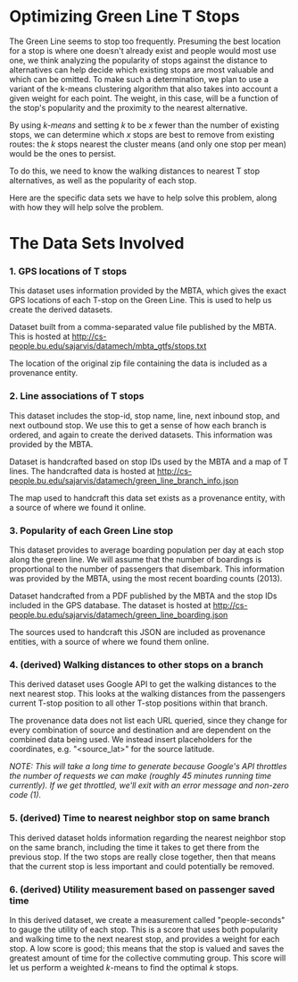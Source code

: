 Optimizing Green Line T Stops
=============================

The Green Line seems to stop too frequently. Presuming the best location for a stop is where one doesn't already exist and people would most use one, we think analyzing the popularity of stops against the distance to alternatives can help decide which existing stops are most valuable and which can be omitted. To make such a determination, we plan to use a variant of the k-means clustering algorithm that also takes into account a given weight for each point. The weight, in this case, will be a function of the stop's popularity and the proximity to the nearest alternative.

By using *k-means* and setting *k* to be *x* fewer than the number of existing stops, we can determine which *x* stops are best to remove from existing routes: the *k* stops nearest the cluster means (and only one stop per mean) would be the ones to persist.

To do this, we need to know the walking distances to nearest T stop alternatives, as well as the popularity of each stop.

Here are the specific data sets we have to help solve this problem, along with how they will help solve the problem.

# The Data Sets Involved

### 1. GPS locations of T stops
This dataset uses information provided by the MBTA, which gives the exact GPS locations of each T-stop on the Green Line. This is used to help us create the derived datasets.

Dataset built from a comma-separated value file published by the MBTA. This is hosted at http://cs-people.bu.edu/sajarvis/datamech/mbta_gtfs/stops.txt

The location of the original zip file containing the data is included as a provenance entity.

### 2. Line associations of T stops
This dataset includes the stop-id, stop name, line, next inbound stop, and next outbound stop. We use this to get a sense of how each branch is ordered, and again to create the derived datasets. This information was provided by the MBTA.

Dataset is handcrafted based on stop IDs used by the MBTA and a map of T lines. The handcrafted data is hosted at http://cs-people.bu.edu/sajarvis/datamech/green_line_branch_info.json

The map used to handcraft this data set exists as a provenance entity, with a source of where we found it online.

### 3. Popularity of each Green Line stop
This dataset provides to average boarding population per day at each stop along the green line. We will assume that the number of boardings is proportional to the number of passengers that disembark. This information was provided by the MBTA, using the most recent boarding counts (2013).

Dataset handcrafted from a PDF published by the MBTA and the stop IDs included in the GPS database. The dataset is hosted at http://cs-people.bu.edu/sajarvis/datamech/green_line_boarding.json

The sources used to handcraft this JSON are included as provenance entities, with a source of where we found them online.

### 4. (derived) Walking distances to other stops on a branch
This derived dataset uses Google API to get the walking distances to the next nearest stop. This looks at the walking distances from the passengers current T-stop position to all other T-stop positions within that branch.

The provenance data does not list each URL queried, since they change for every combination of source and destination and are dependent on the combined data being used. We instead insert placeholders for the coordinates, e.g. "&lt;source_lat&gt;" for the source latitude.

*NOTE: This will take a long time to generate because Google's API throttles the number of requests we can make (roughly 45 minutes running time currently). If we get throttled, we'll exit with an error message and non-zero code (1).*

### 5. (derived) Time to nearest neighbor stop on same branch
This derived dataset holds information regarding the nearest neighbor stop on the same branch, including the time it takes to get there from the previous stop. If the two stops are really close together, then that means that the current stop is less important and could potentially be removed.

### 6. (derived) Utility measurement based on passenger saved time
In this derived dataset, we create a measurement called "people-seconds" to gauge the utility of each stop. This is a score that uses both popularity and walking time to the next nearest stop, and provides a weight for each stop. A low score is good; this means that the stop is valued and saves the greatest amount of time for the collective commuting group. This score will let us perform a weighted *k*-means to find the optimal *k* stops.
